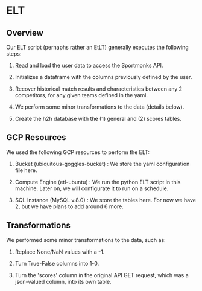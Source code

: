 # ELT


## Overview

Our ELT script (perhaphs rather an EtLT) generally executes the following steps:

1. Read and load the user data to access the Sportmonks API.

2. Initializes a dataframe with the columns previously defined by the user.

3. Recover historical match results and characteristics between any 2 competitors, for any given teams defined in the yaml.

4. We perform some minor transformations to the data (details below).

5. Create the h2h database with the (1) general and (2) scores tables.


## GCP Resources

We used the following GCP resources to perform the ELT:

1. Bucket (ubiquitous-goggles-bucket) : We store the yaml configuration file here.

2. Compute Engine (etl-ubuntu) : We run the python ELT script in this machine. Later on, we will configurate it to run on a schedule. 

3. SQL Instance (MySQL v.8.0) : We store the tables here. For now we have 2, but we have plans to add around 6 more.


## Transformations

We performed some minor transformations to the data, such as:

1. Replace None/NaN values with a -1.

2. Turn True-False columns into 1-0.

3. Turn the 'scores' column in the original API GET request, which was a json-valued column, into its own table.
